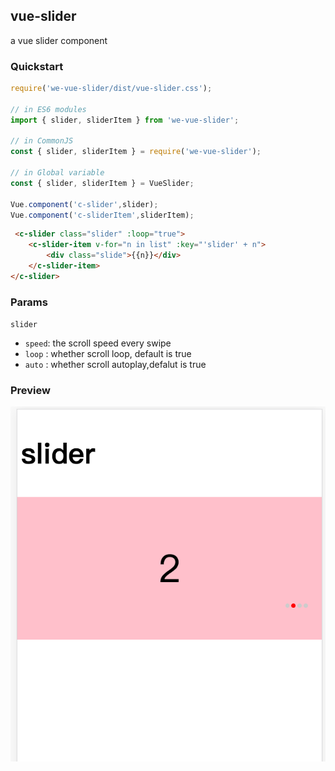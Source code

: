 ## vue-slider

a vue slider component

### Quickstart
```javascript
require('we-vue-slider/dist/vue-slider.css');

// in ES6 modules
import { slider, sliderItem } from 'we-vue-slider';

// in CommonJS
const { slider, sliderItem } = require('we-vue-slider');

// in Global variable
const { slider, sliderItem } = VueSlider;

Vue.component('c-slider',slider);
Vue.component('c-sliderItem',sliderItem);
```
```html
 <c-slider class="slider" :loop="true">
    <c-slider-item v-for="n in list" :key="'slider' + n">
        <div class="slide">{{n}}</div>
    </c-slider-item>
</c-slider>
```

### Params

`slider`
-  `speed`: the scroll speed every swipe
-  `loop` : whether scroll loop, default is true 
-  `auto` : whether scroll autoplay,defalut is true

### Preview

![slider image](./doc/slider.png)